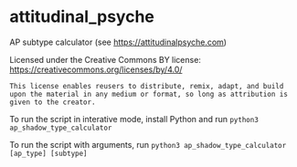 # attitudinal_psyche

AP subtype calculator (see https://attitudinalpsyche.com)

Licensed under the Creative Commons BY license:
https://creativecommons.org/licenses/by/4.0/

```This license enables reusers to distribute, remix, adapt, and build upon the material in any medium or format, so long as attribution is given to the creator.```

To run the script in interative mode, install Python and run
`python3 ap_shadow_type_calculator`

To run the script with arguments, run
`python3 ap_shadow_type_calculator [ap_type] [subtype]`
